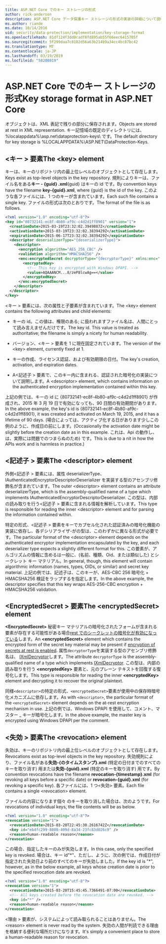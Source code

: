 ```yaml
---
title: ASP.NET Core でのキー ストレージの形式
author: rick-anderson
description: ASP.NET Core データ保護キー ストレージの形式の実装の詳細について説明します。
ms.author: riande
ms.date: 10/14/2016
uid: security/data-protection/implementation/key-storage-format
ms.openlocfilehash: 81df124f3dd0cadf8fd895ab55f66eec6415705f
ms.sourcegitcommit: 5f299daa7c8102d56a63b214b9a34cc4bc87bc42
ms.translationtype: MT
ms.contentlocale: ja-JP
ms.lasthandoff: 03/19/2019
ms.locfileid: "58208019"
---
```

# <a name="key-storage-format-in-aspnet-core"></a><span data-ttu-id="8f6ef-103">ASP.NET Core でのキー ストレージの形式</span><span class="sxs-lookup"><span data-stu-id="8f6ef-103">Key storage format in ASP.NET Core</span></span>

<a name="data-protection-implementation-key-storage-format"></a>

<span data-ttu-id="8f6ef-104">オブジェクトは、XML 表記で残りの部分に保存されます。</span><span class="sxs-lookup"><span data-stu-id="8f6ef-104">Objects are stored at rest in XML representation.</span></span> <span data-ttu-id="8f6ef-105">キー記憶域の既定のディレクトリには、%localappdata%\asp.net\dataprotection-keys\ です。</span><span class="sxs-lookup"><span data-stu-id="8f6ef-105">The default directory for key storage is %LOCALAPPDATA%\ASP.NET\DataProtection-Keys\.</span></span>

## <a name="the-key-element"></a><span data-ttu-id="8f6ef-106">\<キー > 要素</span><span class="sxs-lookup"><span data-stu-id="8f6ef-106">The \<key> element</span></span>

<span data-ttu-id="8f6ef-107">キーは、キーのリポジトリ内の最上位レベルのオブジェクトとして存在します。</span><span class="sxs-lookup"><span data-stu-id="8f6ef-107">Keys exist as top-level objects in the key repository.</span></span> <span data-ttu-id="8f6ef-108">規則によりキーは、ファイル名をある**キー - {guid} .xml**{guid} はキーの id です。</span><span class="sxs-lookup"><span data-stu-id="8f6ef-108">By convention keys have the filename **key-{guid}.xml**, where {guid} is the id of the key.</span></span> <span data-ttu-id="8f6ef-109">このような各ファイルには、1 つのキーが含まれています。</span><span class="sxs-lookup"><span data-stu-id="8f6ef-109">Each such file contains a single key.</span></span> <span data-ttu-id="8f6ef-110">ファイルの形式は次のとおりです。</span><span class="sxs-lookup"><span data-stu-id="8f6ef-110">The format of the file is as follows.</span></span>

```xml
<?xml version="1.0" encoding="utf-8"?>
<key id="80732141-ec8f-4b80-af9c-c4d2d1ff8901" version="1">
  <creationDate>2015-03-19T23:32:02.3949887Z</creationDate>
  <activationDate>2015-03-19T23:32:02.3839429Z</activationDate>
  <expirationDate>2015-06-17T23:32:02.3839429Z</expirationDate>
  <descriptor deserializerType="{deserializerType}">
    <descriptor>
      <encryption algorithm="AES_256_CBC" />
      <validation algorithm="HMACSHA256" />
      <enc:encryptedSecret decryptorType="{decryptorType}" xmlns:enc="...">
        <encryptedKey>
          <!-- This key is encrypted with Windows DPAPI. -->
          <value>AQAAANCM...8/zeP8lcwAg==</value>
        </encryptedKey>
      </enc:encryptedSecret>
    </descriptor>
  </descriptor>
</key>
```

<span data-ttu-id="8f6ef-111">\<キー > 要素には、次の属性と子要素が含まれています。</span><span class="sxs-lookup"><span data-stu-id="8f6ef-111">The \<key> element contains the following attributes and child elements:</span></span>

* <span data-ttu-id="8f6ef-112">キーの id。この値は、権限のある; に扱われますファイル名は、人間にとって読み言えませんだけです。</span><span class="sxs-lookup"><span data-stu-id="8f6ef-112">The key id. This value is treated as authoritative; the filename is simply a nicety for human readability.</span></span>

* <span data-ttu-id="8f6ef-113">バージョン、\<キー > 要素を 1 に現在固定されています。</span><span class="sxs-lookup"><span data-stu-id="8f6ef-113">The version of the \<key> element, currently fixed at 1.</span></span>

* <span data-ttu-id="8f6ef-114">キーの作成、ライセンス認証、および有効期限の日付。</span><span class="sxs-lookup"><span data-stu-id="8f6ef-114">The key's creation, activation, and expiration dates.</span></span>

* <span data-ttu-id="8f6ef-115">A\<記述子 > 要素で、このキー内に含まれる、認証された暗号化の実装について説明します。</span><span class="sxs-lookup"><span data-stu-id="8f6ef-115">A \<descriptor> element, which contains information on the authenticated encryption implementation contained within this key.</span></span>

<span data-ttu-id="8f6ef-116">上記の例では、キーの id に {80732141-ec8f-4b80-af9c-c4d2d1ff8901} が作成され、2015 年 3 月 19 日で有効になっても、90 日間の有効期間があります。</span><span class="sxs-lookup"><span data-stu-id="8f6ef-116">In the above example, the key's id is {80732141-ec8f-4b80-af9c-c4d2d1ff8901}, it was created and activated on March 19, 2015, and it has a lifetime of 90 days.</span></span> <span data-ttu-id="8f6ef-117">(場合によっては、アクティブ化する日があります少しこの例のように、作成日の前にします。</span><span class="sxs-lookup"><span data-stu-id="8f6ef-117">(Occasionally the activation date might be slightly before the creation date as in this example.</span></span> <span data-ttu-id="8f6ef-118">これは、Api の動作し、は、実際には問題でのつまらぬのため) です。</span><span class="sxs-lookup"><span data-stu-id="8f6ef-118">This is due to a nit in how the APIs work and is harmless in practice.)</span></span>

## <a name="the-descriptor-element"></a><span data-ttu-id="8f6ef-119">\<記述子 > 要素</span><span class="sxs-lookup"><span data-stu-id="8f6ef-119">The \<descriptor> element</span></span>

<span data-ttu-id="8f6ef-120">外側\<記述子 > 要素には、属性 deserializerType、IAuthenticatedEncryptorDescriptorDeserializer を実装する型のアセンブリ修飾名が含まれています。</span><span class="sxs-lookup"><span data-stu-id="8f6ef-120">The outer \<descriptor> element contains an attribute deserializerType, which is the assembly-qualified name of a type which implements IAuthenticatedEncryptorDescriptorDeserializer.</span></span> <span data-ttu-id="8f6ef-121">この型は、内部の読み取りを行う\<記述子 > 要素に含まれる情報を解析しています。</span><span class="sxs-lookup"><span data-stu-id="8f6ef-121">This type is responsible for reading the inner \<descriptor> element and for parsing the information contained within.</span></span>

<span data-ttu-id="8f6ef-122">特定の形式、\<記述子 > 要素をキーでカプセル化された認証済みの暗号化機能の実装に依存し、各デシリアライザ-がの型は、このわずかに異なる形式が必要です。</span><span class="sxs-lookup"><span data-stu-id="8f6ef-122">The particular format of the \<descriptor> element depends on the authenticated encryptor implementation encapsulated by the key, and each deserializer type expects a slightly different format for this.</span></span> <span data-ttu-id="8f6ef-123">この要素が、アルゴリズムの情報に含めるは一般に、(名前、種類、Oid、または類似した) とシークレット キー マテリアル。</span><span class="sxs-lookup"><span data-stu-id="8f6ef-123">In general, though, this element will contain algorithmic information (names, types, OIDs, or similar) and secret key material.</span></span> <span data-ttu-id="8f6ef-124">上記の例では、記述子は、このキーが、AES-CBC 256 暗号化 + HMACSHA256 検証をラップするを指定します。</span><span class="sxs-lookup"><span data-stu-id="8f6ef-124">In the above example, the descriptor specifies that this key wraps AES-256-CBC encryption + HMACSHA256 validation.</span></span>

## <a name="the-encryptedsecret-element"></a><span data-ttu-id="8f6ef-125">\<EncryptedSecret > 要素</span><span class="sxs-lookup"><span data-stu-id="8f6ef-125">The \<encryptedSecret> element</span></span>

<span data-ttu-id="8f6ef-126">**&lt;EncryptedSecret&gt;** 秘密キー マテリアルの暗号化されたフォームが含まれる要素が存在する可能性がある場合[rest でのシークレットの暗号化が有効になっている](xref:security/data-protection/implementation/key-encryption-at-rest)します。</span><span class="sxs-lookup"><span data-stu-id="8f6ef-126">An **&lt;encryptedSecret&gt;** element which contains the encrypted form of the secret key material may be present if [encryption of secrets at rest is enabled](xref:security/data-protection/implementation/key-encryption-at-rest).</span></span> <span data-ttu-id="8f6ef-127">属性`decryptorType`を実装する型のアセンブリ修飾名は、 [IXmlDecryptor](/dotnet/api/microsoft.aspnetcore.dataprotection.xmlencryption.ixmldecryptor)します。</span><span class="sxs-lookup"><span data-stu-id="8f6ef-127">The attribute `decryptorType` is the assembly-qualified name of a type which implements [IXmlDecryptor](/dotnet/api/microsoft.aspnetcore.dataprotection.xmlencryption.ixmldecryptor).</span></span> <span data-ttu-id="8f6ef-128">この型は、内部の読み取りを行う **&lt;encryptedKey&gt;** 要素と、元のプレーン テキストを回復する復号化します。</span><span class="sxs-lookup"><span data-stu-id="8f6ef-128">This type is responsible for reading the inner **&lt;encryptedKey&gt;** element and decrypting it to recover the original plaintext.</span></span>

<span data-ttu-id="8f6ef-129">同様`<descriptor>`の特定の形式、`<encryptedSecret>`要素が使用中の保存時暗号化メカニズムに依存します。</span><span class="sxs-lookup"><span data-stu-id="8f6ef-129">As with `<descriptor>`, the particular format of the `<encryptedSecret>` element depends on the at-rest encryption mechanism in use.</span></span> <span data-ttu-id="8f6ef-130">上記の例では、Windows DPAPI を使用して、コメント、マスター _ キーが暗号化します。</span><span class="sxs-lookup"><span data-stu-id="8f6ef-130">In the above example, the master key is encrypted using Windows DPAPI per the comment.</span></span>

## <a name="the-revocation-element"></a><span data-ttu-id="8f6ef-131">\<失効 > 要素</span><span class="sxs-lookup"><span data-stu-id="8f6ef-131">The \<revocation> element</span></span>

<span data-ttu-id="8f6ef-132">失効は、キーのリポジトリ内の最上位レベルのオブジェクトとして存在します。</span><span class="sxs-lookup"><span data-stu-id="8f6ef-132">Revocations exist as top-level objects in the key repository.</span></span> <span data-ttu-id="8f6ef-133">失効規則により、ファイル名がある**失効-{のタイムスタンプ}.xml** (特定の日付までのすべてのキーを取り消す) 用または**失効-{guid}.xml** (特定のキーを取り消す) 用です。</span><span class="sxs-lookup"><span data-stu-id="8f6ef-133">By convention revocations have the filename **revocation-{timestamp}.xml** (for revoking all keys before a specific date) or **revocation-{guid}.xml** (for revoking a specific key).</span></span> <span data-ttu-id="8f6ef-134">各ファイルには、1 つ\<失効> 要素。</span><span class="sxs-lookup"><span data-stu-id="8f6ef-134">Each file contains a single \<revocation> element.</span></span>

<span data-ttu-id="8f6ef-135">ファイルの内容になります個々 のキーを取り消した場合は、次のようです。</span><span class="sxs-lookup"><span data-stu-id="8f6ef-135">For revocations of individual keys, the file contents will be as below.</span></span>

```xml
<?xml version="1.0" encoding="utf-8"?>
<revocation version="1">
  <revocationDate>2015-03-20T22:45:30.2616742Z</revocationDate>
  <key id="eb4fc299-8808-409d-8a34-23fc83d026c9" />
  <reason>human-readable reason</reason>
</revocation>
```

<span data-ttu-id="8f6ef-136">この場合、指定したキーのみが失効します。</span><span class="sxs-lookup"><span data-stu-id="8f6ef-136">In this case, only the specified key is revoked.</span></span> <span data-ttu-id="8f6ef-137">場合は、キー id"\*"、ただし、ように、次の例では、作成日付が指定された失効日より前のすべてのキーが失効しました。</span><span class="sxs-lookup"><span data-stu-id="8f6ef-137">If the key id is "\*", however, as in the below example, all keys whose creation date is prior to the specified revocation date are revoked.</span></span>

```xml
<?xml version="1.0" encoding="utf-8"?>
<revocation version="1">
  <revocationDate>2015-03-20T15:45:45.7366491-07:00</revocationDate>
  <!-- All keys created before the revocation date are revoked. -->
  <key id="*" />
  <reason>human-readable reason</reason>
</revocation>
```

<span data-ttu-id="8f6ef-138">\<理由 > 要素が、システムによって読み取られることはありません。</span><span class="sxs-lookup"><span data-stu-id="8f6ef-138">The \<reason> element is never read by the system.</span></span> <span data-ttu-id="8f6ef-139">失効の人間が判読できる理由を格納する便利な場所だけになります。</span><span class="sxs-lookup"><span data-stu-id="8f6ef-139">It's simply a convenient place to store a human-readable reason for revocation.</span></span>
